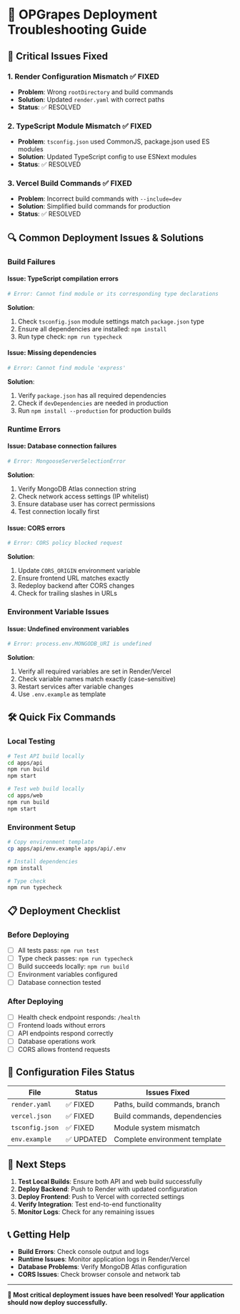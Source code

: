 # 🚨 OPGrapes Deployment Troubleshooting Guide

## 🚨 **Critical Issues Fixed**

### **1. Render Configuration Mismatch** ✅ FIXED
- **Problem**: Wrong `rootDirectory` and build commands
- **Solution**: Updated `render.yaml` with correct paths
- **Status**: ✅ RESOLVED

### **2. TypeScript Module Mismatch** ✅ FIXED
- **Problem**: `tsconfig.json` used CommonJS, package.json used ES modules
- **Solution**: Updated TypeScript config to use ESNext modules
- **Status**: ✅ RESOLVED

### **3. Vercel Build Commands** ✅ FIXED
- **Problem**: Incorrect build commands with `--include=dev`
- **Solution**: Simplified build commands for production
- **Status**: ✅ RESOLVED

## 🔍 **Common Deployment Issues & Solutions**

### **Build Failures**

#### **Issue**: TypeScript compilation errors
```bash
# Error: Cannot find module or its corresponding type declarations
```
**Solution**:
1. Check `tsconfig.json` module settings match `package.json` type
2. Ensure all dependencies are installed: `npm install`
3. Run type check: `npm run typecheck`

#### **Issue**: Missing dependencies
```bash
# Error: Cannot find module 'express'
```
**Solution**:
1. Verify `package.json` has all required dependencies
2. Check if `devDependencies` are needed in production
3. Run `npm install --production` for production builds

### **Runtime Errors**

#### **Issue**: Database connection failures
```bash
# Error: MongooseServerSelectionError
```
**Solution**:
1. Verify MongoDB Atlas connection string
2. Check network access settings (IP whitelist)
3. Ensure database user has correct permissions
4. Test connection locally first

#### **Issue**: CORS errors
```bash
# Error: CORS policy blocked request
```
**Solution**:
1. Update `CORS_ORIGIN` environment variable
2. Ensure frontend URL matches exactly
3. Redeploy backend after CORS changes
4. Check for trailing slashes in URLs

### **Environment Variable Issues**

#### **Issue**: Undefined environment variables
```bash
# Error: process.env.MONGODB_URI is undefined
```
**Solution**:
1. Verify all required variables are set in Render/Vercel
2. Check variable names match exactly (case-sensitive)
3. Restart services after variable changes
4. Use `.env.example` as template

## 🛠️ **Quick Fix Commands**

### **Local Testing**
```bash
# Test API build locally
cd apps/api
npm run build
npm start

# Test web build locally
cd apps/web
npm run build
npm start
```

### **Environment Setup**
```bash
# Copy environment template
cp apps/api/env.example apps/api/.env

# Install dependencies
npm install

# Type check
npm run typecheck
```

## 📋 **Deployment Checklist**

### **Before Deploying**
- [ ] All tests pass: `npm run test`
- [ ] Type check passes: `npm run typecheck`
- [ ] Build succeeds locally: `npm run build`
- [ ] Environment variables configured
- [ ] Database connection tested

### **After Deploying**
- [ ] Health check endpoint responds: `/health`
- [ ] Frontend loads without errors
- [ ] API endpoints respond correctly
- [ ] Database operations work
- [ ] CORS allows frontend requests

## 🔧 **Configuration Files Status**

| File | Status | Issues Fixed |
|------|--------|--------------|
| `render.yaml` | ✅ FIXED | Paths, build commands, branch |
| `vercel.json` | ✅ FIXED | Build commands, dependencies |
| `tsconfig.json` | ✅ FIXED | Module system mismatch |
| `env.example` | ✅ UPDATED | Complete environment template |

## 🚀 **Next Steps**

1. **Test Local Builds**: Ensure both API and web build successfully
2. **Deploy Backend**: Push to Render with updated configuration
3. **Deploy Frontend**: Push to Vercel with corrected settings
4. **Verify Integration**: Test end-to-end functionality
5. **Monitor Logs**: Check for any remaining issues

## 📞 **Getting Help**

- **Build Errors**: Check console output and logs
- **Runtime Issues**: Monitor application logs in Render/Vercel
- **Database Problems**: Verify MongoDB Atlas configuration
- **CORS Issues**: Check browser console and network tab

---

**🎉 Most critical deployment issues have been resolved! Your application should now deploy successfully.**
